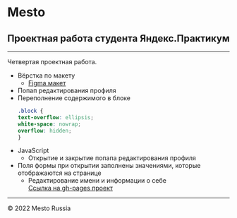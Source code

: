 # Mesto
## Проектная работа студента Яндекс.Практикум
___
Четвертая проектная работа.  
+ Вёрстка по макету
  - [Figma макет](https://www.figma.com/file/FwbxqeyjpfDI5YAxPnpc65/JavaScript.-Sprint-4?node-id=28212%3A155)
+ Попап редактирования профиля
+ Переполнение содержимого в блоке
  ```css
  .block {
  text-overflow: ellipsis;
  white-space: nowrap;
  overflow: hidden;
  }
  ```
+ JavaScript
  + Открытие и закрытие попапа редактирования профиля
+ Поля формы при открытии заполнены значениями, которые отображаются на странице
  + Редактирование имени и информации о себе  
[Ссылка на gh-pages проект](https://cactys.github.io/mesto/)
---
&copy; 2022 Mesto Russia